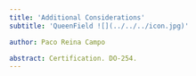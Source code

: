 ```yaml
---
title: 'Additional Considerations'
subtitle: 'QueenField ![](../../../icon.jpg)'

author: Paco Reina Campo

abstract: Certification. DO-254.
---
```

